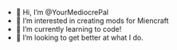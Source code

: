 - 👋 Hi, I’m @YourMediocrePal
- 👀 I’m interested in creating mods for Miencraft
- 🌱 I’m currently learning to code!
- 💞️ I’m looking to get better at what I do.

<!---
YourMediocrePal/YourMediocrePal is a ✨ special ✨ repository because its `README.md` (this file) appears on your GitHub profile.
You can click the Preview link to take a look at your changes.
--->

